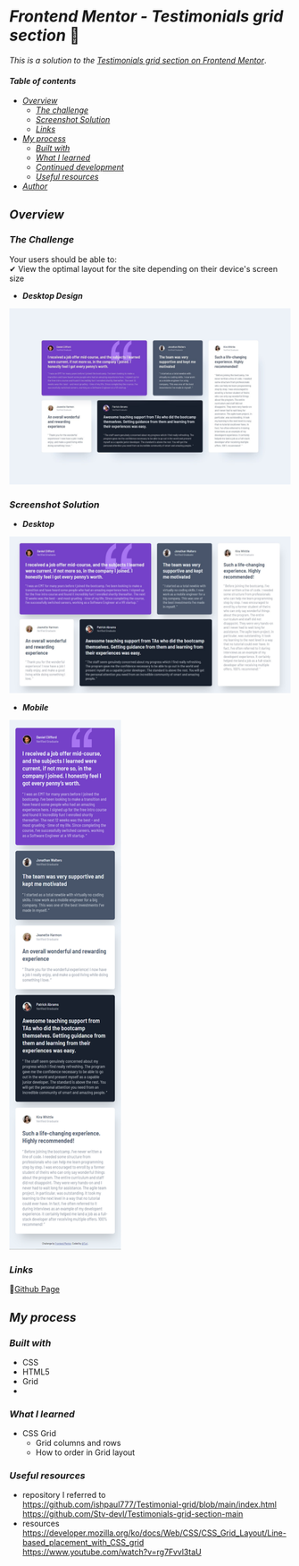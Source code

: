 # _Frontend Mentor - Testimonials grid section_ 🙋‍

_This is a solution to the_ [_Testimonials grid section on Frontend Mentor_](https://www.frontendmentor.io/challenges/testimonials-grid-section-Nnw6J7Un7).

#### _Table of contents_

- [_Overview_](#overview)
  - [_The challenge_](#the-challenge)
  - [_Screenshot Solution_](#screenshot-solution)
  - [_Links_](#links)
- [_My process_](#my-process)
  - [_Built with_](#built-with)
  - [_What I learned_](#what-i-learned)
  - [_Continued development_](#continued-development)
  - [_Useful resources_](#useful-resources)
- [_Author_](#author)

## _Overview_

### _The Challenge_

Your users should be able to: <br>
✔ View the optimal layout for the site depending on their device's screen size

- **_Desktop Design_**
<img src="./design/desktop-design.jpg" style="width:800px;"/>
<!-- ![Design preview for the NFT preview card component coding challenge](./design/desktop-preview.jpg) -->

### _Screenshot Solution_

- **_Desktop_**
<img src="./images/desktop.jpg" style="width:800px;"/>
<!-- ![](./design/0123.png) -->

- **_Mobile_**
<img src="./images/mobile-screenshot.png" style="width:200px;"/>
<!-- ![](./design/00p2.png) -->

### _Links_

📎[Github Page](https://sookm.github.io/frontendmentor-chanllenges/testimonials-grid-section-main/)

## _My process_ 

### _Built with_

- CSS
- HTML5
- Grid
- 
### _What I learned_
- CSS Grid
  - Grid columns and rows 
  - How to order in Grid layout 

### _Useful resources_ 
- repository I referred to <br>
https://github.com/ishpaul777/Testimonial-grid/blob/main/index.html
https://github.com/Stv-devl/Testimonials-grid-section-main
- resources <br>
https://developer.mozilla.org/ko/docs/Web/CSS/CSS_Grid_Layout/Line-based_placement_with_CSS_grid <br>
https://www.youtube.com/watch?v=rg7Fvvl3taU

